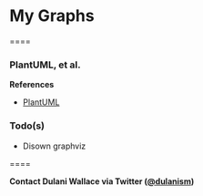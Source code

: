 # My Graphs
====

### PlantUML, et al.

**References**

* [PlantUML](http://plantuml.sourceforge.net/)


### Todo(s)

* Disown graphviz


====

**Contact Dulani Wallace via Twitter ([@dulanism](https://twitter.com/dulanism))**

